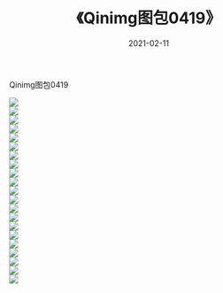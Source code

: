 ﻿---
layout: post
title:  《Qinimg图包0419》
date:   2021-02-11
img: http://imgx.orgx.ga/Qinimg图包/Qinimg图包0419/000.jpg
categories: [美女, 清纯, 唯美]
---

Qinimg图包0419

 ![](http://imgx.orgx.ga/Qinimg图包/Qinimg图包0419/001.jpg) <br>![](http://imgx.orgx.ga/Qinimg图包/Qinimg图包0419/002.jpg) <br>![](http://imgx.orgx.ga/Qinimg图包/Qinimg图包0419/003.jpg) <br>![](http://imgx.orgx.ga/Qinimg图包/Qinimg图包0419/004.jpg) <br>![](http://imgx.orgx.ga/Qinimg图包/Qinimg图包0419/005.jpg) <br>![](http://imgx.orgx.ga/Qinimg图包/Qinimg图包0419/006.jpg) <br>![](http://imgx.orgx.ga/Qinimg图包/Qinimg图包0419/007.jpg) <br>![](http://imgx.orgx.ga/Qinimg图包/Qinimg图包0419/008.jpg) <br>![](http://imgx.orgx.ga/Qinimg图包/Qinimg图包0419/009.jpg) <br>![](http://imgx.orgx.ga/Qinimg图包/Qinimg图包0419/010.jpg) <br>![](http://imgx.orgx.ga/Qinimg图包/Qinimg图包0419/011.jpg) <br>![](http://imgx.orgx.ga/Qinimg图包/Qinimg图包0419/012.jpg) <br>![](http://imgx.orgx.ga/Qinimg图包/Qinimg图包0419/013.jpg) <br>![](http://imgx.orgx.ga/Qinimg图包/Qinimg图包0419/014.jpg) <br>![](http://imgx.orgx.ga/Qinimg图包/Qinimg图包0419/015.jpg) <br>![](http://imgx.orgx.ga/Qinimg图包/Qinimg图包0419/016.jpg) <br>![](http://imgx.orgx.ga/Qinimg图包/Qinimg图包0419/017.jpg) <br>![](http://imgx.orgx.ga/Qinimg图包/Qinimg图包0419/018.jpg) <br>![](http://imgx.orgx.ga/Qinimg图包/Qinimg图包0419/019.jpg) <br>![](http://imgx.orgx.ga/Qinimg图包/Qinimg图包0419/020.jpg) <br>![](http://imgx.orgx.ga/Qinimg图包/Qinimg图包0419/021.jpg) <br>